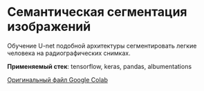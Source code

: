 # Семантическая сегментация изображений

Обучение U-net подобной архитектуры сегментировать легкие человека на радиографических снимках.

**Применяемый стек**: tensorflow, keras, pandas, albumentations

 [Оригинальный файл Google Colab](https://colab.research.google.com/drive/17O4pj-c8ToWknFkOzPa6sWvh1GbPHY1B?usp=sharing)
